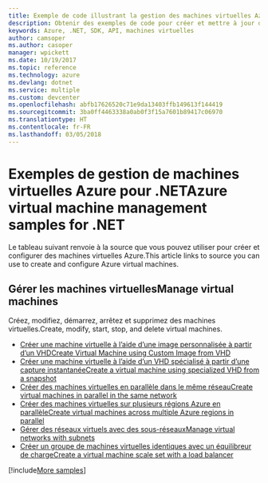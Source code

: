 ```yaml
---
title: Exemple de code illustrant la gestion des machines virtuelles Azure avec .NET
description: Obtenir des exemples de code pour créer et mettre à jour des machines virtuelles Azure à l’aide de .NET
keywords: Azure, .NET, SDK, API, machines virtuelles
author: camsoper
ms.author: casoper
manager: wpickett
ms.date: 10/19/2017
ms.topic: reference
ms.technology: azure
ms.devlang: dotnet
ms.service: multiple
ms.custom: devcenter
ms.openlocfilehash: abfb17626520c71e9da13403ffb149613f144419
ms.sourcegitcommit: 3ba0ff4463338a0ab0f3f15a7601b89417c06970
ms.translationtype: HT
ms.contentlocale: fr-FR
ms.lasthandoff: 03/05/2018
---
```

# <a name="azure-virtual-machine-management-samples-for-net"></a><span data-ttu-id="35c2c-104">Exemples de gestion de machines virtuelles Azure pour .NET</span><span class="sxs-lookup"><span data-stu-id="35c2c-104">Azure virtual machine management samples for .NET</span></span>

<span data-ttu-id="35c2c-105">Le tableau suivant renvoie à la source que vous pouvez utiliser pour créer et configurer des machines virtuelles Azure.</span><span class="sxs-lookup"><span data-stu-id="35c2c-105">This article links to source you can use to create and configure Azure virtual machines.</span></span>

## <a name="manage-virtual-machines"></a><span data-ttu-id="35c2c-106">Gérer les machines virtuelles</span><span class="sxs-lookup"><span data-stu-id="35c2c-106">Manage virtual machines</span></span>

<span data-ttu-id="35c2c-107">Créez, modifiez, démarrez, arrêtez et supprimez des machines virtuelles.</span><span class="sxs-lookup"><span data-stu-id="35c2c-107">Create, modify, start, stop, and delete virtual machines.</span></span>

* [<span data-ttu-id="35c2c-108">Créer une machine virtuelle à l’aide d’une image personnalisée à partir d’un VHD</span><span class="sxs-lookup"><span data-stu-id="35c2c-108">Create Virtual Machine using Custom Image from VHD</span></span>](https://github.com/Azure-Samples/managed-disk-dotnet-create-virtual-machine-using-custom-image-from-VHD)
* [<span data-ttu-id="35c2c-109">Créer une machine virtuelle à l’aide d’un VHD spécialisé à partir d’une capture instantanée</span><span class="sxs-lookup"><span data-stu-id="35c2c-109">Create a virtual machine using specialized VHD from a snapshot</span></span>](https://github.com/Azure-Samples/managed-disk-dotnet-create-virtual-machine-using-specialized-disk-from-snapshot)
* [<span data-ttu-id="35c2c-110">Créer des machines virtuelles en parallèle dans le même réseau</span><span class="sxs-lookup"><span data-stu-id="35c2c-110">Create virtual machines in parallel in the same network</span></span>](https://github.com/Azure-Samples/compute-dotnet-manage-virtual-machines-with-network-in-parallel)
* [<span data-ttu-id="35c2c-111">Créer des machines virtuelles sur plusieurs régions Azure en parallèle</span><span class="sxs-lookup"><span data-stu-id="35c2c-111">Create virtual machines across multiple Azure regions in parallel</span></span>](https://github.com/Azure-Samples/compute-dotnet-create-virtual-machines-across-regions-in-parallel)
* [<span data-ttu-id="35c2c-112">Gérer des réseaux virtuels avec des sous-réseaux</span><span class="sxs-lookup"><span data-stu-id="35c2c-112">Manage virtual networks with subnets</span></span>](https://github.com/Azure-Samples/network-dotnet-manage-virtual-network)
* [<span data-ttu-id="35c2c-113">Créer un groupe de machines virtuelles identiques avec un équilibreur de charge</span><span class="sxs-lookup"><span data-stu-id="35c2c-113">Create a virtual machine scale set with a load balancer</span></span>](https://github.com/Azure-Samples/compute-dotnet-manage-virtual-machine-scale-sets)

[!include[More samples](includes/more-samples.md)]
